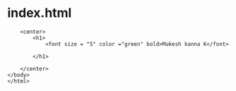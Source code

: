 # index.html
<!DOCTYPE html>
<html lang="en">
    <head>

<meta charset="UTF-8">
<title>Mukeshkanna Resume</title>
    </head>
    <body>

        <center>
            <h1>
                <font size = "5" color ="green" bold>Mukesh kanna K</font>

            </h1>

        </center>
    </body>
    </html>
